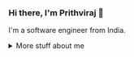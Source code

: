 ### Hi there, I'm Prithviraj :wave: 

I'm a software engineer from India.
<br />

<details>
<summary>
  More stuff about me
</summary>

### My Skills

- Spring Boot, Java, Kafka
- Node.js, React, HTML, CSS, JavaScript ([LinkedIn Assesments Certified](https://www.linkedin.com/in/patil-prithviraj/))
- PHP
- MySQL, MongoDB
- AWS
- Postman
- Jenkins, Docker

<br />
<br />

---

### 📕 Blog Posts

<!-- BLOG-POST-LIST:START -->
- [Dask: Explore dask a datascience library](https://inblog.in/Fast-Your-Task-With-Dask-3elFowxZEs)
- [Crio: Externship Experience](https://prithvirajpatil2511.medium.com/externship-experience-with-crio-stage-1-8d09f881781c)
<!-- BLOG-POST-LIST:END -->

---
</details>
